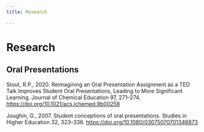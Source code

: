 ```yaml
---
title: Research

---
```


# Research
## Oral Presentations
Stout, R.P., 2020. Reimagining an Oral Presentation Assignment as a TED Talk Improves Student Oral Presentations, Leading to More Significant Learning. Journal of Chemical Education 97, 271–274. https://doi.org/10.1021/acs.jchemed.9b00258

Joughin, G., 2007. Student conceptions of oral presentations. Studies in Higher Education 32, 323–336. https://doi.org/10.1080/03075070701346873


